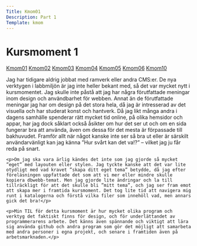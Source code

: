 ```yaml
---
Title: Kmom01
Description: Part 1
Template: kmom
---
```


Kursmoment 1
==================

<div class="sidebar">
    <a href="kmom01">Kmom01</a>
    <a href="kmom02">Kmom02</a>
    <a href="kmom03">Kmom03</a>
    <a href="kmom04">Kmom04</a>
    <a href="kmom05">Kmom05</a>
    <a href="kmom06">Kmom06</a>
    <a href="kmom10">Kmom10</a>
</div>

<div class="kmom-text">
    <p>Jag har tidigare aldrig jobbat med ramverk eller andra CMS:er. De nya verktygen i labbmiljön är jag inte heller bekant med, så det var mycket nytt i kursmomentet. Jag skulle inte påstå att jag har några förutfattade meningar inom design och användbarhet för webben. Annat än de förutfattade meningar jag har om design på det stora hela, då jag är intresserad av det visuella och har studerat konst och hantverk. Då jag likt många andra i dagens samhälle spenderar rätt mycket tid online, på olika hemsidor och appar, har jag dock såklart också åsikter om hur det ser ut och om en sida fungerar bra att använda, även om dessa för det mesta är förpassade till bakhuvudet. Framför allt när något kanske inte ser så bra ut eller är särskilt användarvänligt kan jag känna ”Hur svårt  kan det va!?” – vilket jag ju får reda på snart.</p>

    <p>Om jag ska vara ärlig kändes det inte som jag gjorde så mycket ”eget” med layouten eller stylen. Jag tyckte kanske att det var lite otydligt med vad kravet ”skapa ditt eget tema” betydde, då jag efter föreläsningen uppfattade det som att vi mer eller mindre skulle kopiera dbwebb-temat. Men jag gjorde lite ändringar och la till tillräckligt för att det skulle bli ”mitt tema”, och jag ser fram emot att skapa mer i framtida kursmoment. Det tog lite tid att navigera mig runt i katalogerna och förstå vilka filer som innehöll vad, men annars gick det bra!</p>

    <p>Min TIL för detta kursmoment är hur mycket olika program och verktyg det faktiskt finns för design, och för underlättandet av programmerarens arbete. Det känns även spännande och viktigt att lära sig använda github och andra program som gör det möjligt att samarbeta med andra personer i egna projekt, och senare i framtiden även på arbetsmarknaden.</p>

  <div class="pre-next">
    <a href="kmom02" aria-label="kmom02"><i class="fas fa-caret-right"></i></a>
  </div>
</div>
